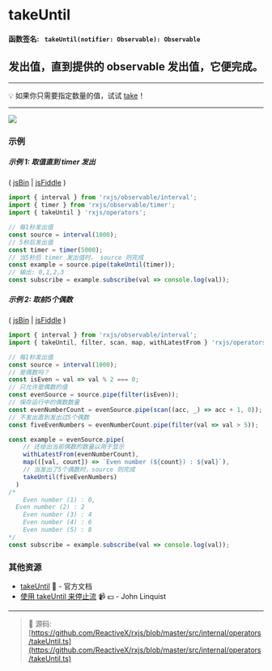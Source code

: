 # takeUntil

#### 函数签名: ` takeUntil(notifier: Observable): Observable`

## 发出值，直到提供的 observable 发出值，它便完成。

---

:bulb: 如果你只需要指定数量的值，试试 [take](take.md)！

---

<div class="ua-ad"><a href="https://ultimateangular.com/?ref=76683_kee7y7vk"><img src="https://ultimateangular.com/assets/img/banners/ua-leader.svg"></a></div>

### 示例

##### 示例 1: 取值直到 timer 发出

( [jsBin](http://jsbin.com/yevuhukeja/1/edit?js,console) |
[jsFiddle](https://jsfiddle.net/btroncone/zbe9dzb9/) )

```js
import { interval } from 'rxjs/observable/interval';
import { timer } from 'rxjs/observable/timer';
import { takeUntil } 'rxjs/operators';

// 每1秒发出值
const source = interval(1000);
// 5秒后发出值
const timer = timer(5000);
// 当5秒后 timer 发出值时， source 则完成
const example = source.pipe(takeUntil(timer));
// 输出: 0,1,2,3
const subscribe = example.subscribe(val => console.log(val));
```

##### 示例 2: 取前5个偶数

( [jsBin](http://jsbin.com/doquqecara/1/edit?js,console) |
[jsFiddle](https://jsfiddle.net/btroncone/0dLeksLe/) )

```js
import { interval } from 'rxjs/observable/interval';
import { takeUntil, filter, scan, map, withLatestFrom } 'rxjs/operators';

// 每1秒发出值
const source = interval(1000);
// 是偶数吗？
const isEven = val => val % 2 === 0;
// 只允许是偶数的值
const evenSource = source.pipe(filter(isEven));
// 保存运行中的偶数数量
const evenNumberCount = evenSource.pipe(scan((acc, _) => acc + 1, 0));
// 不发出直到发出过5个偶数
const fiveEvenNumbers = evenNumberCount.pipe(filter(val => val > 5));

const example = evenSource.pipe(
    // 还给出当前偶数的数量以用于显示
    withLatestFrom(evenNumberCount),
    map(([val, count]) => `Even number (${count}) : ${val}`),
    // 当发出了5个偶数时，source 则完成
    takeUntil(fiveEvenNumbers)
  )
/*
	Even number (1) : 0,
  Even number (2) : 2
	Even number (3) : 4
	Even number (4) : 6
	Even number (5) : 8
*/
const subscribe = example.subscribe(val => console.log(val));
```

### 其他资源

* [takeUntil](http://cn.rx.js.org/class/es6/Observable.js~Observable.html#instance-method-takeUntil) :newspaper: - 官方文档
* [使用 takeUntil 来停止流](https://egghead.io/lessons/rxjs-stopping-a-stream-with-takeuntil?course=step-by-step-async-javascript-with-rxjs) :video_camera: :dollar: - John Linquist

---
> :file_folder: 源码:  [https://github.com/ReactiveX/rxjs/blob/master/src/internal/operators/takeUntil.ts](https://github.com/ReactiveX/rxjs/blob/master/src/internal/operators/takeUntil.ts)
